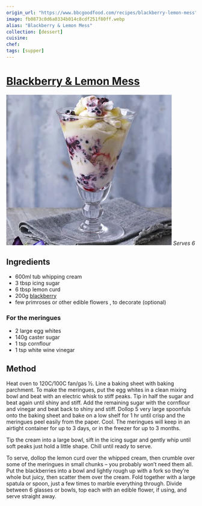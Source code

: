 ```yaml
---
origin_url: "https://www.bbcgoodfood.com/recipes/blackberry-lemon-mess"
image: fb0873c0d6a0334b014c8cdf251f80ff.webp
alias: "Blackberry & Lemon Mess" 
collection: [dessert]
cuisine:
chef:
tags: [supper]
---
```

# [Blackberry & Lemon Mess](https://www.bbcgoodfood.com/recipes/blackberry-lemon-mess)
![](../assets/0133c9a531af05cb4b865c17d45e9341.png)
*Serves 6*

## Ingredients

* 600ml tub whipping cream
* 3 tbsp icing sugar
* 6 tbsp lemon curd
* 200g [blackberry](https://www.bbcgoodfood.com/glossary/blackberry-glossary)
* few primroses or other edible flowers , to decorate (optional)

### For the meringues

* 2 large egg whites
* 140g caster sugar
* 1 tsp cornflour
* 1 tsp white wine vinegar

## Method

Heat oven to 120C/100C fan/gas ½. Line a baking sheet with baking parchment. To make the meringues, put the egg whites in a clean mixing bowl and beat with an electric whisk to stiff peaks. Tip in half the sugar and beat again until shiny and stiff. Add the remaining sugar with the cornflour and vinegar and beat back to shiny and stiff. Dollop 5 very large spoonfuls onto the baking sheet and bake on a low shelf for 1 hr until crisp and the meringues peel easily from the paper. Cool. The meringues will keep in an airtight container for up to 3 days, or in the freezer for up to 3 months.

Tip the cream into a large bowl, sift in the icing sugar and gently whip until soft peaks just hold a little shape. Chill until ready to serve.

To serve, dollop the lemon curd over the whipped cream, then crumble over some of the meringues in small chunks – you probably won’t need them all. Put the blackberries into a bowl and lightly rough up with a fork so they’re whole but juicy, then scatter them over the cream. Fold together with a large spatula or spoon, just a few times to marble everything through. Divide between 6 glasses or bowls, top each with an edible flower, if using, and serve straight away.